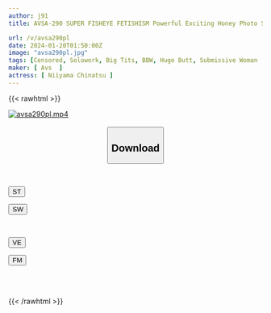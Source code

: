 ```yaml
---
author: j91
title: AVSA-290 SUPER FISHEYE FETISHISM Powerful Exciting Honey Photo Sensual Busty M Bitch Chinatsu Niiyama

url: /v/avsa290pl
date: 2024-01-20T01:50:00Z
image: "avsa290pl.jpg"
tags: [Censored, Solowork, Big Tits, BBW, Huge Butt, Submissive Woman	]
maker: [ Avs  ]
actress: [ Niiyama Chinatsu ]
---
```



{{< rawhtml >}}

<div class="video" data-videoid="Gey7KwwJDXc1x6O">
    <a href="javascript:;">
        <img src="/v/avsa290pl/avsa290pl.jpg" width="WIDTH" height="HEIGHT" alt="avsa290pl.mp4" loading="lazy">
    </a>
</div>

<script type="text/javascript" src="https://j91.asia/asset/on-demand-st.js"></script>

<br>
  <link rel="stylesheet" href="https://j91.asia/asset/bs5.css">
  
  <center>
  <button class="btn btn-primary" type="button" data-bs-toggle="collapse" data-bs-target=".multi-collapse" aria-expanded="false" aria-controls="multiCollapseExample1 multiCollapseExample2"><h2>Download</h2></button></center>
</p>
<div class="row">
  <div class="col">
    <div class="collapse multi-collapse" id="multiCollapseExample1">
      <div class="card card-body">
	      	      <br>
<div class="buttons">  
<p><a href="https://streamtape.to/v/Gey7KwwJDXc1x6O" target="_blank"><button class="btn-hover color-3"><i class="fa fa-download"></i> ST</button></a></p>
<p><a href="https://flaswish.com/02rlq4sou5pe" target="_blank"><button class="btn-hover color-2"><i class="fa fa-download"></i> SW</button></a></p></div>
    </div>
  </div>
</div>
  <div class="col">
    <div class="collapse multi-collapse" id="multiCollapseExample2">
      <div class="card card-body">
	      <br>
<div class="buttons">
<p><a href="javascript:;" target="_blank"><button class="btn-hover color-9"><i class="fa fa-download"></i> VE</button></a></p>
<p><a href="javascript:;" target="_blank"><button class="btn-hover color-8"><i class="fa fa-download"></i> FM</button></a></p></div>
<br><br>
      </div>
    </div>
  </div>
</div>

{{< /rawhtml >}}